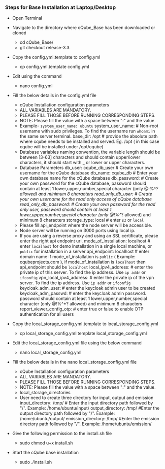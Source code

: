 ### Steps for Base Installation at Laptop/Desktop
- Open Terminal
- Navigate to the directory where cQube_Base has been downloaded or cloned
  - cd cQube_Base/
  - git checkout release-3.3
- Copy the config.yml.template to config.yml
  - cp config.yml.template config.yml
- Edit using the command
  - nano config.yml
- Fill the below details in the config.yml file
  - cQube Installation configuration parameters
  - ALL VARIABLES ARE MANDATORY.
  - PLEASE FILL THOSE BEFORE RUNNING CORRESPONDING STEPS.
  - NOTE: Please fill the value with a space between ":" and the value. 
  - Example-   `system_user_name: ubuntu`
system_user_name:          # Non-root username with sudo privileges. To find the username run `whoami` in the same server terminal.
base_dir: /opt             # provide the absolute path where cqube needs to be installed and served. Eg. /opt  ( in this case cqube will be installed under /opt/cqube)
  - Database variables naming convention, the variable length should be between [3-63] characters and should contain upper/lower characters, it should start with _ or lower or upper characters.
  - Database Parameters
  db_user: cqube_db_user   # Create your own username for the cQube database
db_name: cqube_db     # Enter your own database name for the cQube database
db_password:         # Create your own password for the cQube database, password should contain at least 1 lower,upper,number,special character (only @!%^*? allowed) and minimum 8 characters
read_only_db_user:      # Create your own username for the read only access of cQube database
read_only_db_password:     # Create your own password for the read only user, password should contain at least 1 lower,upper,number,special character (only @!%^*? allowed) and minimum 8 characters
storage_type: local              # enter `s3` or `local`
  - Please fill api_endpoint where the node server will be accessible.
  - Node server will be running on 3000 ports using local ip.
  - If you are using a reverse proxy and using an SSL certificate, please enter the right api endpoint url.
mode_of_installation: localhost         # enter `localhost` for demo installation in a single local machine, or `public` for installation in a server
api_endpoint: localhost          # enter domain name if mode_of_installation is `public` ( Example: cqubeprojects.com ), if mode_of_installation is `localhost` then api_endpoint should be `localhost`
local_ipv4_address:         # enter the private ip of this server. To find the ip address. Use `ip addr` or `ifconfig`
vpn_local_ipv4_address:      # enter the private ip of the vpn server. To find the ip address. Use `ip addr` or `ifconfig`
keycloak_adm_user:      # enter the keycloak admin user to be created 
keycloak_adm_passwd:      # enter the keycloak admin password. password should contain at least 1 lower,upper,number,special character (only @!%^*? allowed)  and minimum 8 characters
report_viewer_config_otp:  # enter true or false to enable OTP authentication for all users  
- Copy the local_storage_config.yml.template to local_storage_config.yml
  - cp local_storage_config.yml template local_storage_config.yml
- Edit the local_storage_config.yml file using the below command
  - nano local_storage_config.yml
- Fill the below details in the nano local_storage_config.yml file
  - cQube Installation configuration parameters
  - ALL VARIABLES ARE MANDATORY.
  - PLEASE FILL THOSE BEFORE RUNNING CORRESPONDING STEPS.
  - NOTE: Please fill the value with a space between ":" and the value. 
  - local_storage_directories
  - User need to create three directory for input, output and emission
input_directory: /tmp/           # Enter the input directory path followed by "/". Example: /home/ubuntu/input/
output_directory: /tmp/           #Enter the output directory path followed by "/". Example: /home/ubuntu/output/
emission_directory: /tmp/       #Enter the emission directory path followed by "/". Example: /home/ubuntu/emission/

- Give the following permission to the install.sh file
  - sudo chmod u+x install.sh
- Start the cQube base installation
  - sudo ./install.sh
